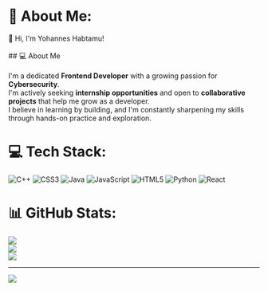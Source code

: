 # 💫 About Me:
👋 Hi, I'm Yohannes Habtamu!<br><br>## 💻 About Me<br><br>I'm a dedicated **Frontend Developer** with a growing passion for **Cybersecurity**.  <br>I'm actively seeking **internship opportunities** and open to **collaborative projects** that help me grow as a developer.  <br>I believe in learning by building, and I'm constantly sharpening my skills through hands-on practice and exploration.<br>


# 💻 Tech Stack:
![C++](https://img.shields.io/badge/c++-%2300599C.svg?style=for-the-badge&logo=c%2B%2B&logoColor=white) ![CSS3](https://img.shields.io/badge/css3-%231572B6.svg?style=for-the-badge&logo=css3&logoColor=white) ![Java](https://img.shields.io/badge/java-%23ED8B00.svg?style=for-the-badge&logo=openjdk&logoColor=white) ![JavaScript](https://img.shields.io/badge/javascript-%23323330.svg?style=for-the-badge&logo=javascript&logoColor=%23F7DF1E) ![HTML5](https://img.shields.io/badge/html5-%23E34F26.svg?style=for-the-badge&logo=html5&logoColor=white) ![Python](https://img.shields.io/badge/python-3670A0?style=for-the-badge&logo=python&logoColor=ffdd54) ![React](https://img.shields.io/badge/react-%2320232a.svg?style=for-the-badge&logo=react&logoColor=%2361DAFB)
# 📊 GitHub Stats:
![](https://github-readme-stats.vercel.app/api?username=ghosthuner&theme=dark&hide_border=false&include_all_commits=false&count_private=false)<br/>
![](https://nirzak-streak-stats.vercel.app/?user=ghosthuner&theme=dark&hide_border=false)<br/>
![](https://github-readme-stats.vercel.app/api/top-langs/?username=ghosthuner&theme=dark&hide_border=false&include_all_commits=false&count_private=false&layout=compact)

---
[![](https://visitcount.itsvg.in/api?id=ghosthuner&icon=0&color=0)](https://visitcount.itsvg.in)

<!-- Proudly created with GPRM ( https://gprm.itsvg.in ) -->
